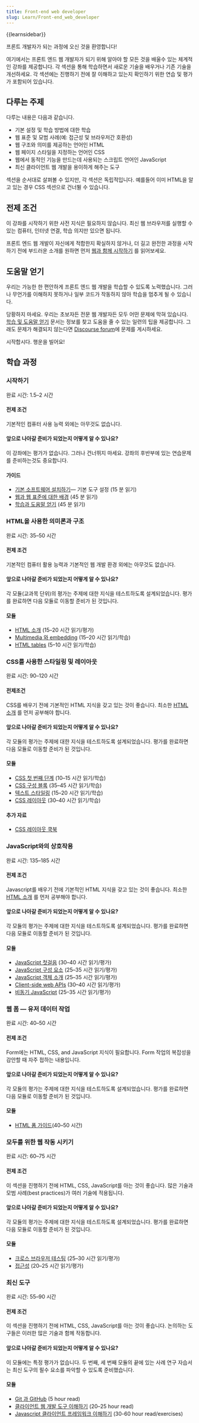 ```yaml
---
title: Front-end web developer
slug: Learn/Front-end_web_developer
---
```

{{learnsidebar}}

프론트 개발자가 되는 과정에 오신 것을 환영합니다!

여기에서는 프론트 엔드 웹 개발자가 되기 위해 알아야 할 모든 것을 배울수 있는 체계적인 강좌를 제공합니다. 각 섹션을 통해 학습하면서 새로운 기술을 배우거나 기존 기술을 개선하세요. 각 섹션에는 진행하기 전에 잘 이해하고 있는지 확인하기 위한 연습 및 평가가 포함되어 있습니다.

## 다루는 주제

다루는 내용은 다음과 같습니다.

- 기본 설정 및 학습 방법에 대한 학습
- 웹 표준 및 모범 사례(예: 접근성 및 브라우저간 호환성)
- 웹 구조와 의미를 제공하는 언어인 HTML
- 웹 페이지 스타일을 지정하는 언어인 CSS
- 웹에서 동적인 기능을 만드는데 사용되는 스크립트 언어인 JavaScript
- 최신 클라이언트 웹 개발을 용이하게 해주는 도구

섹션을 순서대로 살펴볼 수 있지만, 각 섹션은 독립적입니다. 예를들어 이미 HTML을 알고 있는 경우 CSS 섹션으로 건너뛸 수 있습니다.

## 전제 조건

이 강좌를 시작하기 위한 사전 지식은 필요하지 않습니다. 최신 웹 브라우저를 실행할 수 있는 컴퓨터, 인터넷 연결, 학습 의지만 있으면 됩니다.

프론트 엔드 웹 개발이 자신에게 적합한지 확실하지 않거나, 더 길고 완전한 과정을 시작하기 전에 부드러운 소개를 원하면 먼저 [웹과 함께 시작하기](/ko/docs/Learn/Getting_started_with_the_web) 를 읽어보세요.

## 도움말 얻기

우리는 가능한 한 편안하게 프론트 엔드 웹 개발을 학습할 수 있도록 노력했습니다. 그러나 무언가를 이해하지 못하거나 일부 코드가 작동하지 않아 학습을 멈추게 될 수 있습니다.

당황하지 마세요. 우리는 초보자든 전문 웹 개발자든 모두 어떤 문제에 막혀 있습니다. [학습 및 도움말 얻기](/ko/docs/Learn/Learning_and_getting_help) 문서는 정보를 찾고 도움을 줄 수 있는 일련의 팁을 제공합니다. 그래도 문제가 해결되지 않는다면 [Discourse forum](https://discourse.mozilla.org/c/mdn/learn/)에 문제를 게시하세요.

시작합시다. 행운을 빌어요!

## 학습 과정

### 시작하기

완료 시간: 1.5–2 시간

#### 전제 조건

기본적인 컴퓨터 사용 능력 외에는 아무것도 없습니다.

#### 앞으로 나아갈 준비가 되었는지 어떻게 알 수 있나요?

이 강좌에는 평가가 없습니다. 그러나 건너뛰지 마세요. 강좌의 후반부에 있는 연습문제를 준비하는것도 중요합니다.

#### 가이드

- [기본 소프트웨어 설치하기](/ko/docs/Learn/Getting_started_with_the_web/Installing_basic_software)— 기본 도구 설정 (15 분 읽기)
- [웹과 웹 표준에 대한 배경](/ko/docs/Learn/Getting_started_with_the_web/The_web_and_web_standards) (45 분 읽기)
- [학습과 도움말 얻기](/ko/docs/Learn/Learning_and_getting_help) (45 분 읽기)

### HTML을 사용한 의미론과 구조

완료 시간: 35–50 시간

#### 전제 조건

기본적인 컴퓨터 활용 능력과 기본적인 웹 개발 환경 외에는 아무것도 없습니다.

#### 앞으로 나아갈 준비가 되었는지 어떻게 알 수 있나요?

각 모듈(교과목 단위)의 평가는 주제에 대한 지식을 테스트하도록 설계되었습니다.
평가를 완료하면 다음 모듈로 이동할 준비가 된 것입니다.

#### 모듈

- [HTML 소개](/ko/docs/Learn/HTML/Introduction_to_HTML) (15–20 시간 읽기/평가)
- [Multimedia 와 embedding](/ko/docs/Learn/HTML/Multimedia_and_embedding) (15–20 시간 읽기/학습)
- [HTML tables](/ko/docs/Learn/HTML/Tables) (5–10 시간 읽기/학습)

### CSS를 사용한 스타일링 및 레이아웃

완료 시간: 90–120 시간

#### 전제조건

CSS를 배우기 전에 기본적인 HTML 지식을 갖고 있는 것이 좋습니다. 최소한 [HTML 소개](/ko/docs/Learn/HTML/Introduction_to_HTML) 를 먼저 공부해야 합니다.

#### 앞으로 나아갈 준비가 되었는지 어떻게 알 수 있나요?

각 모듈의 평가는 주제에 대한 지식을 테스트하도록 설계되었습니다.
평가를 완료하면 다음 모듈로 이동할 준비가 된 것입니다.

#### 모듈

- [CSS 첫 번째 단계](/ko/docs/Learn/CSS/First_steps) (10–15 시간 읽기/학습)
- [CSS 구성 블록](/ko/docs/Learn/CSS/Building_blocks) (35–45 시간 읽기/학습)
- [텍스트 스타일링](/ko/docs/Learn/CSS/Styling_text) (15–20 시간 읽기/학습)
- [CSS 레이아웃](/ko/docs/Learn/CSS/CSS_layout) (30–40 시간 읽기/학습)

#### 추가 자료

- [CSS 레이아웃 쿡북](/ko/docs/Web/CSS/Layout_cookbook)

### JavaScript와의 상호작용

완료 시간: 135–185 시간

#### 전제 조건

Javascript를 배우기 전에 기본적인 HTML 지식을 갖고 있는 것이 좋습니다. 최소한 [HTML 소개](/ko/docs/Learn/HTML/Introduction_to_HTML) 를 먼저 공부해야 합니다.

#### 앞으로 나아갈 준비가 되었는지 어떻게 알 수 있나요?

각 모듈의 평가는 주제에 대한 지식을 테스트하도록 설계되었습니다.
평가를 완료하면 다음 모듈로 이동할 준비가 된 것입니다.

#### 모듈

- [JavaScript 첫걸음](/ko/docs/Learn/JavaScript/First_steps) (30–40 시간 읽기/평가)
- [JavaScript 구성 요소](/ko/docs/Learn/JavaScript/Building_blocks) (25–35 시간 읽기/평가)
- [JavaScript 객체 소개](/ko/docs/Learn/JavaScript/Objects) (25–35 시간 읽기/평가)
- [Client-side web APIs](/ko/docs/Learn/JavaScript/Client-side_web_APIs) (30–40 시간 읽기/평가)
- [비동기 JavaScript](/ko/docs/Learn/JavaScript/Asynchronous) (25–35 시간 읽기/평가)

### 웹 폼 — 유저 데이터 작업

완료 시간: 40–50 시간

#### 전제 조건

Form에는 HTML, CSS, and JavaScript 지식이 필요합니다. Form 작업의 복잡성을 감안할 때 자주 접하는 내용입니다.

#### 앞으로 나아갈 준비가 되었는지 어떻게 알 수 있나요?

각 모듈의 평가는 주제에 대한 지식을 테스트하도록 설계되었습니다.
평가를 완료하면 다음 모듈로 이동할 준비가 된 것입니다.

#### 모듈

- [HTML 폼 가이드](/ko/docs/Learn/Forms)(40–50 시간)

### 모두를 위한 웹 작동 시키기

완료 시간: 60–75 시간

#### 전제 조건

이 섹션을 진행하기 전에 HTML, CSS, JavaScript를 아는 것이 좋습니다. 많은 기술과 모범 사례(best practices)가 여러 기술에 적용됩니다.

#### 앞으로 나아갈 준비가 되었는지 어떻게 알 수 있나요?

각 모듈의 평가는 주제에 대한 지식을 테스트하도록 설계되었습니다.
평가를 완료하면 다음 모듈로 이동할 준비가 된 것입니다.

#### 모듈

- [크로스 브라우저 테스팅](/ko/docs/Learn/Tools_and_testing/Cross_browser_testing) (25–30 시간 읽기/평가)
- [접근성](/ko/docs/Learn/Accessibility) (20–25 시간 읽기/평가)

### 최신 도구

완료 시간: 55–90 시간

#### 전제 조건

이 섹션을 진행하기 전에 HTML, CSS, JavaScript를 아는 것이 좋습니다. 논의하는 도구들은 이러한 많은 기술과 함께 작동합니다.

#### 앞으로 나아갈 준비가 되었는지 어떻게 알 수 있나요?

이 모듈에는 특정 평가가 없습니다. 두 번째, 세 번째 모듈의 끝에 있는 사례 연구 자습서는 최신 도구의 필수 요소를 파악할 수 있도록 준비했습니다.

#### 모듈

- [Git 과 GitHub](/ko/docs/Learn/Tools_and_testing/GitHub) (5 hour read)
- [클라이언트 웹 개발 도구 이해하기](/ko/docs/Learn/Tools_and_testing/Understanding_client-side_tools) (20–25 hour read)
- [Javascript 클라이언트 프레임워크 이해하기](/ko/docs/Learn/Tools_and_testing/Client-side_JavaScript_frameworks) (30-60 hour read/exercises)
